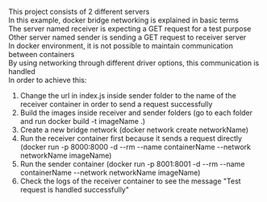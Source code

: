 This project consists of 2 different servers<br>
In this example, docker bridge networking is explained in basic terms<br>
The server named receiver is expecting a GET request for a test purpose<br>
Other server named sender is sending a GET request to receiver server<br>
In docker environment, it is not possible to maintain communication between containers<br>
By using networking through different driver options, this communication is handled<br>
In order to achieve this:<br>
1) Change the url in index.js inside sender folder to the name of the receiver container in order to send a request successfully<br>
2) Build the images inside receiver and sender folders (go to each folder and run docker build -t imageName .)<br>
3) Create a new bridge network (docker network create networkName)<br>
4) Run the receiver container first because it sends a request directly (docker run -p 8000:8000 -d --rm --name containerName --network networkName imageName)<br>
5) Run the sender container (docker run -p 8001:8001 -d --rm --name containerName --network networkName imageName)<br>
6) Check the logs of the receiver container to see the message "Test request is handled successfully"<br>